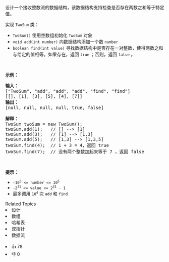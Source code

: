 <p>设计一个接收整数流的数据结构，该数据结构支持检查是否存在两数之和等于特定值。</p>

<p>实现 <code>TwoSum</code> 类：</p>

<ul> 
 <li><code>TwoSum()</code> 使用空数组初始化 <code>TwoSum</code> 对象</li> 
 <li><code>void add(int number)</code> 向数据结构添加一个数 <code>number</code></li> 
 <li><code>boolean find(int value)</code> 寻找数据结构中是否存在一对整数，使得两数之和与给定的值相等。如果存在，返回 <code>true</code> ；否则，返回 <code>false</code> 。</li> 
</ul>

<p>&nbsp;</p>

<p><strong>示例：</strong></p>

<pre>
<strong>输入：</strong>
["TwoSum", "add", "add", "add", "find", "find"]
[[], [1], [3], [5], [4], [7]]
<strong>输出：</strong>
[null, null, null, null, true, false]

<strong>解释：</strong>
TwoSum twoSum = new TwoSum();
twoSum.add(1);   // [] --&gt; [1]
twoSum.add(3);   // [1] --&gt; [1,3]
twoSum.add(5);   // [1,3] --&gt; [1,3,5]
twoSum.find(4);  // 1 + 3 = 4，返回 true
twoSum.find(7);  // 没有两个整数加起来等于 7 ，返回 false</pre>

<p>&nbsp;</p>

<p><strong>提示：</strong></p>

<ul> 
 <li><code>-10<sup>5</sup> &lt;= number &lt;= 10<sup>5</sup></code></li> 
 <li><code>-2<sup>31</sup> &lt;= value &lt;= 2<sup>31</sup> - 1</code></li> 
 <li>最多调用 <code>10<sup>4</sup></code> 次 <code>add</code> 和 <code>find</code></li> 
</ul>

<div><div>Related Topics</div><div><li>设计</li><li>数组</li><li>哈希表</li><li>双指针</li><li>数据流</li></div></div><br><div><li>👍 78</li><li>👎 0</li></div>